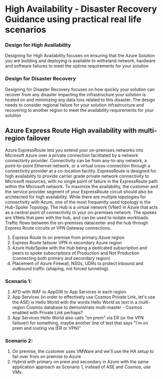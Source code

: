 # High Availability - Disaster Recovery Guidance using practical real life scenarios
### Design for High Availability
Designing for High Availability focuses on ensuring that the Azure Solution you are building and deploying is available to withstand network, hardware and software failures to meet the uptime requirements for your solution
### Design for Disaster Recovery
Designing for Disaster Recovery focuses on how quickly your solution can recover from any disaster impacting the infrastructure your solution is hosted on and minimizing any data loss related to this disaster. The design needs to consider regional failure for your solution infrastructure and recovering to another region to meet the availability requirements for your solution
## Azure Express Route High availability with multi-region failover
Azure ExpressRoute lets you extend your on-premises networks into Microsoft Azure over a private connection facilitated by a network connectivity provider. Connectivity can be from any-to-any network, a point-to-point Ethernet network, or a virtual cross-connection through a connectivity provider at a co-location facility. ExpressRoute is designed for high availability to provide carrier grade private network connectivity to Microsoft resources, with no single point of failure in the ExpressRoute path within the Microsoft network. To maximize the availability, the customer and the service provider segment of your ExpressRoute circuit should also be architected for high availability. While there are multiple topologies for connectivity with Azure, one of the most frequently used topology is the Hub-Spoke Topology. The Hub is a virtual network (VNet) in Azure that acts as a central point of connectivity to your on-premises network. The spokes are VNets that peer with the hub, and can be used to isolate workloads. Traffic flows between the on-premises datacenter and the hub through Express Route circuits or VPN Gateway connections.
1. Express Route to on premise from primary Azure region
2. Express Route failover VPN in secondary Azure region
3. Azure Hub/Spoke with the Hub being a dedicated subscription and peers to spoke subscriptions of Production and Not Production (connecting both primary and secondary region)
4. Placement of Azure Firewall, NSGs, UDRs to protect inbound and outbound traffic (shaping, not forced tunneling).
### Scenario 1:
1. AFD with WAF to AppGW to App Services in each region
2. App Services (in order to effectively use Cosmos Private Link, let's use the ASE) is Hello World with the words Hello World as text in a multi-region Cosmos database to demonstrate multi-master - Cosmos enabled with Private Link perhaps?
3. App Services Hello World also calls "on prem" via ER (or the VPN failover) for something, maybe another line of text that says "I'm on prem and routing via (ER or VPN)"
### Scenario 2:
1. On premise, the customer uses VMWare and we'll use the HA setup to fail over from on premise to Azure
2. Hybrid with primary on prem and secondary in Azure with the same application approach as Scenario 1, instead of ASE and Cosmos, use VMs.
